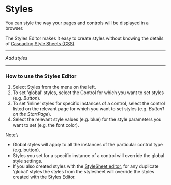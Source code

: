 # Styles

You can style the way your pages and controls will be displayed in a browser.

The Styles Editor makes it easy to create styles without knowing the details of [Cascading Style Sheets (CSS)](https://www.w3schools.com/css/css\_intro.asp).

***

_Add styles_

***

### How to use the Styles Editor

1. Select Styles from the menu on the left.
2. To set 'global' styles, select the Control for which you want to set styles (e.g. _Button_).
3. To set 'inline' styles for specific instances of a control, select the control listed on the relevant page for which you want to set styles (e.g. _Button1 on the StartPage_).
4. Select the relevant style values (e.g. blue) for the style parameters you want to set (e.g. the font color).

Note:\


* Global styles will apply to all the instances of the particular control type (e.g. button).
* Styles you set for a specific instance of a control will override the global style settings.
* If you also created styles with the [StyleSheet editor](broken-reference), for any duplicate 'global' styles the styles from the stylesheet will override the styles created with the Styles Editor.
